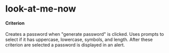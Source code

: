 # look-at-me-now
#### Criterion
Creates a password when "generate password" is clicked. Uses prompts to select if it has uppercase, lowercase, symbols, and length. After these criterion are selected a password is displayed in an alert.